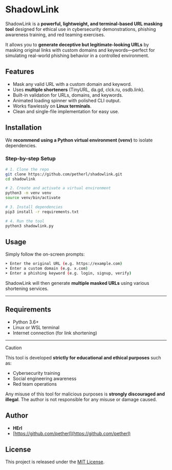 # ShadowLink

ShadowLink is a **powerful, lightweight, and terminal-based URL masking tool** designed for ethical use in cybersecurity demonstrations, phishing awareness training, and red teaming exercises.

It allows you to **generate deceptive but legitimate-looking URLs** by masking original links with custom domains and keywords—perfect for simulating real-world phishing behavior in a controlled environment.


##  Features

- Mask any valid URL with a custom domain and keyword.
- Uses **multiple shorteners** (TinyURL, da.gd, clck.ru, osdb.link).
- Built-in validation for URLs, domains, and keywords.
- Animated loading spinner with polished CLI output.
- Works flawlessly on **Linux terminals**.
- Clean and single-file implementation for easy use.


## Installation

We **recommend using a Python virtual environment (venv)** to isolate dependencies.

### Step-by-step Setup

```bash
# 1. Clone the repo
git clone https://github.com/petherl/shadowlink.git
cd shadowlink

# 2. Create and activate a virtual environment
python3 -m venv venv
source venv/bin/activate

# 3. Install dependencies
pip3 install -r requirements.txt

# 4. Run the tool
python3 shadowlink.py
```


## Usage

Simply follow the on-screen prompts:

```bash
➤ Enter the original URL (e.g. https://example.com)
➤ Enter a custom domain (e.g. x.com)
➤ Enter a phishing keyword (e.g. login, signup, verify)
```

ShadowLink will then generate **multiple masked URLs** using various shortening services.

---

## Requirements

- Python 3.6+
- Linux or WSL terminal
- Internet connection (for link shortening)

---

> [!CAUTION]
>
> This tool is developed **strictly for educational and ethical purposes** such as:
> - Cybersecurity training
> - Social engineering awareness
> - Red team operations
>
> Any misuse of this tool for malicious purposes is **strongly discouraged and illegal**. The author is not responsible for any misuse or damage caused.


## Author

- **HErl**
- [https://github.com/petherl](https://github.com/petherl)


## License

This project is released under the [MIT License](LICENSE).
